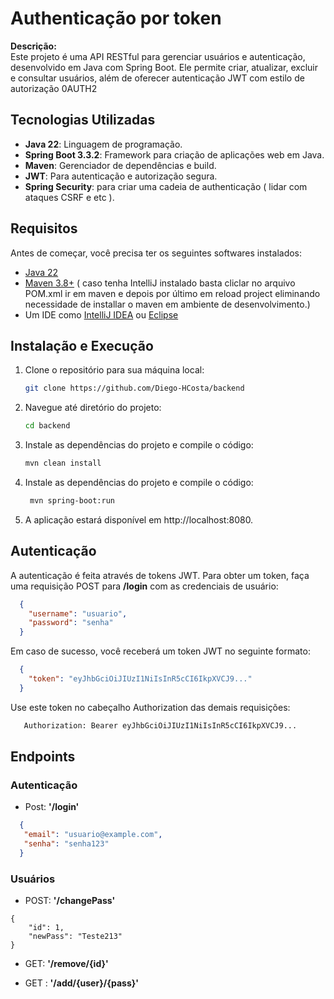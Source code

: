 # Authenticação por token 

**Descrição:**  
Este projeto é uma API RESTful para gerenciar usuários e autenticação, desenvolvido em Java com Spring Boot. Ele permite criar, atualizar, excluir e consultar usuários, além de oferecer autenticação JWT com estilo de autorização 0AUTH2

## Tecnologias Utilizadas

- **Java 22**: Linguagem de programação.
- **Spring Boot 3.3.2**: Framework para criação de aplicações web em Java.
- **Maven**: Gerenciador de dependências e build.
- **JWT**: Para autenticação e autorização segura.
- **Spring Security**: para criar uma cadeia de authenticação ( lidar com ataques CSRF e etc ).

## Requisitos

Antes de começar, você precisa ter os seguintes softwares instalados:

- [Java 22](https://www.oracle.com/java/technologies/downloads/)
- [Maven 3.8+](https://maven.apache.org/install.html) ( caso tenha IntelliJ instalado basta cliclar no arquivo POM.xml ir em maven e depois por último em reload project eliminando necessidade de installar o maven em ambiente de desenvolvimento.)
- Um IDE como [IntelliJ IDEA](https://www.jetbrains.com/idea/) ou [Eclipse](https://www.eclipse.org/downloads/)

## Instalação e Execução

1. Clone o repositório para sua máquina local:

   ```bash
   git clone https://github.com/Diego-HCosta/backend
2. Navegue até diretório do projeto:

   ```bash
   cd backend 
3. Instale as dependências do projeto e compile o código:
   ```bash
   mvn clean install
   
4. Instale as dependências do projeto e compile o código:
   ```bash
    mvn spring-boot:run

5. A aplicação estará disponível em http://localhost:8080.

## Autenticação
A autenticação é feita através de tokens JWT. Para obter um token, faça uma requisição POST para **/login** com as credenciais de usuário:
```json
  {
    "username": "usuario",
    "password": "senha"
  }
```
Em caso de sucesso, você receberá um token JWT no seguinte formato:
```json
  {
    "token": "eyJhbGciOiJIUzI1NiIsInR5cCI6IkpXVCJ9..."
  }
```
Use este token no cabeçalho Authorization das demais requisições:
```makefile
   Authorization: Bearer eyJhbGciOiJIUzI1NiIsInR5cCI6IkpXVCJ9...
```
## Endpoints
### Autenticação
- Post: **'/login'**
```json
  {
   "email": "usuario@example.com",
   "senha": "senha123"
  }
```

### Usuários
-  POST:  **'/changePass'**
```
{
	"id": 1,
	"newPass": "Teste213"
}
```
- GET: **'/remove/{id}'**


- GET : **'/add/{user}/{pass}'**